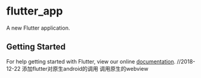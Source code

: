 # flutter_app

A new Flutter application.

## Getting Started

For help getting started with Flutter, view our online
[documentation](https://flutter.io/).
//2018-12-22
添加flutter对原生android的调用 调用原生的webview
